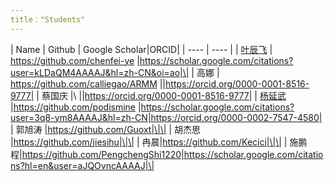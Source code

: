 ```yaml
---
title："Students"
---
```


|  Name  | Github  | Google Scholar|ORCID|
|  ----  | ----  |
| [叶辰飞](https://chenfei-ye.github.io) | https://github.com/chenfei-ye |https://scholar.google.com/citations?user=kLDaQM4AAAAJ&hl=zh-CN&oi=ao|\|
| 高娜 | https://github.com/calliegao/ARMM |\|https://orcid.org/0000-0001-8516-9777|
| 蔡国庆 |\ |\|https://orcid.org/0000-0001-8516-9777|
| [杨延武](https://podismine.github.io) |https://github.com/podismine |https://scholar.google.com/citations?user=3q8-ym8AAAAJ&hl=zh-CN|https://orcid.org/0000-0002-7547-4580|
| 郭旭涛 |https://github.com/Guoxt|\|\|
| 胡杰思 |https://github.com/jiesihu|\|\|
| 冉晨|https://github.com/Kecici|\|\|
| 施鹏程|https://github.com/PengchengShi1220|https://scholar.google.com/citations?hl=en&user=aJQOvncAAAAJ|\|
